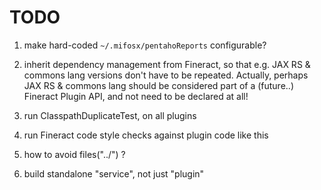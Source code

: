 # TODO

1. make hard-coded `~/.mifosx/pentahoReports` configurable?

1. inherit dependency management from Fineract, so that e.g.
   JAX RS & commons lang versions don't have to be repeated.
   Actually, perhaps JAX RS & commons lang should be considered
   part of a (future..) Fineract Plugin API, and not need to be declared at all!

1. run ClasspathDuplicateTest, on all plugins

1. run Fineract code style checks against plugin code like this

1. how to avoid files("../") ?

1. build standalone "service", not just "plugin"

